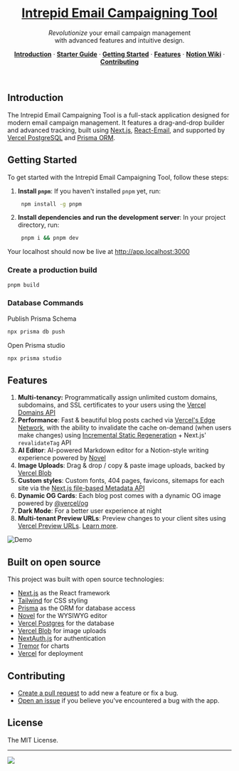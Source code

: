 <a href="https://app.vercel.pub">
  <h1 align="center">Intrepid Email Campaigning Tool </h1>
</a>

<p align="center">
  <em>Revolutionize</em> your email campaign management<br/>
  with advanced features and intuitive design.
</p>

<p align="center">
  <a href="#introduction"><strong>Introduction</strong></a> ·
  <a href="https://vercel.com/guides/nextjs-multi-tenant-application"><strong>Starter Guide</strong></a> ·
  <a href="#getting-started"><strong>Getting Started</strong></a> ·
  <a href="#features"><strong>Features</strong></a> ·
  <a href="https://www.notion.so/a458bd4ddf4d400ea7cc0c5ea86e6873?v=1dcb785ca03c481b8f9a0c21924cb804&pvs=4"><strong>Notion Wiki</strong></a> ·
  <a href="#contributing"><strong>Contributing</strong></a>
</p>
<br/>

## Introduction

The Intrepid Email Campaigning Tool is a full-stack application designed for modern email campaign management. It features a drag-and-drop builder and advanced tracking, built using [Next.js](https://nextjs.org/), [React-Email](https://react-email.com/), and supported by [Vercel PostgreSQL](https://vercel.com/storage/postgres) and [Prisma ORM](https://prisma.io/).

## Getting Started

To get started with the Intrepid Email Campaigning Tool, follow these steps:

1. **Install `pnpm`**:
   If you haven't installed `pnpm` yet, run:
   ```bash
    npm install -g pnpm
   ```
2. **Install dependencies and run the development server**:
   In your project directory, run:
   ```bash
    pnpm i && pnpm dev
   ```
Your localhost should now be live at http://app.localhost:3000

### Create a production build

```bash
pnpm build
```

###  Database Commands

Publish Prisma Schema

```bash
npx prisma db push
```

Open Prisma studio

```bash
npx prisma studio
```


## Features

1. **Multi-tenancy:** Programmatically assign unlimited custom domains, subdomains, and SSL certificates to your users using the [Vercel Domains API](https://vercel.com/docs/rest-api/endpoints#domains)
2. **Performance**: Fast & beautiful blog posts cached via [Vercel's Edge Network](https://vercel.com/docs/concepts/edge-network/overview), with the ability to invalidate the cache on-demand (when users make changes) using [Incremental Static Regeneration](https://vercel.com/docs/concepts/next.js/incremental-static-regeneration) + Next.js' `revalidateTag` API
3. **AI Editor**: AI-powered Markdown editor for a Notion-style writing experience powered by [Novel](https://novel.sh/)
4. **Image Uploads**: Drag & drop / copy & paste image uploads, backed by [Vercel Blob](https://vercel.com/storage/blob)
5. **Custom styles**: Custom fonts, 404 pages, favicons, sitemaps for each site via the [Next.js file-based Metadata API](https://nextjs.org/docs/app/api-reference/file-conventions/metadata)
6. **Dynamic OG Cards**: Each blog post comes with a dynamic OG image powered by [@vercel/og](https://vercel.com/docs/concepts/functions/edge-functions/og-image-generation)
7. **Dark Mode**: For a better user experience at night
8. **Multi-tenant Preview URLs**: Preview changes to your client sites using [Vercel Preview URLs](https://vercel.com/docs/deployments/generated-urls). [Learn more](https://vercel.com/guides/nextjs-multi-tenant-application#3.-multi-tenant-preview-urls).

<picture>
    <source media="(prefers-color-scheme: dark)" srcset="https://images.ctfassets.net/e5382hct74si/k7XpXIE0rDsHCAYvkKhff/ff44c07588068d8fefa334cd6a318c8a/CleanShot_2023-07-05_at_08.39.02.png">
    <source media="(prefers-color-scheme: light)" srcset="https://images.ctfassets.net/e5382hct74si/7tiAitb8kdgUGktycr540c/d33f2834f9356bce25e0721c4ebe4f9a/CleanShot_2023-07-05_at_08.39.10.png">
    <img alt="Demo" src="https://images.ctfassets.net/e5382hct74si/7tiAitb8kdgUGktycr540c/d33f2834f9356bce25e0721c4ebe4f9a/CleanShot_2023-07-05_at_08.39.10.png">
</picture>

## Built on open source

This project was built with open source technologies:

- [Next.js](https://nextjs.org/) as the React framework
- [Tailwind](https://tailwindcss.com/) for CSS styling
- [Prisma](https://prisma.io/) as the ORM for database access
- [Novel](https://novel.sh/) for the WYSIWYG editor
- [Vercel Postgres](https://vercel.com/storage/postgres) for the database
- [Vercel Blob](https://vercel.com/storage/blob) for image uploads
- [NextAuth.js](https://next-auth.js.org/) for authentication
- [Tremor](https://tremor.so/) for charts
- [Vercel](http://vercel.com/) for deployment

## Contributing

- [Create a pull request](https://github.com/With-the-Ranks/intrepid-email/pulls) to add new a feature or fix a bug.
- [Open an issue](https://github.com/With-the-Ranks/intrepid-email/issues) if you believe you've encountered a bug with the app.

## License

The MIT License.

---

<a aria-label="Vercel logo" href="https://vercel.com">
  <img src="https://badgen.net/badge/icon/Made%20by%20Vercel?icon=zeit&label&color=black&labelColor=black">
</a>
